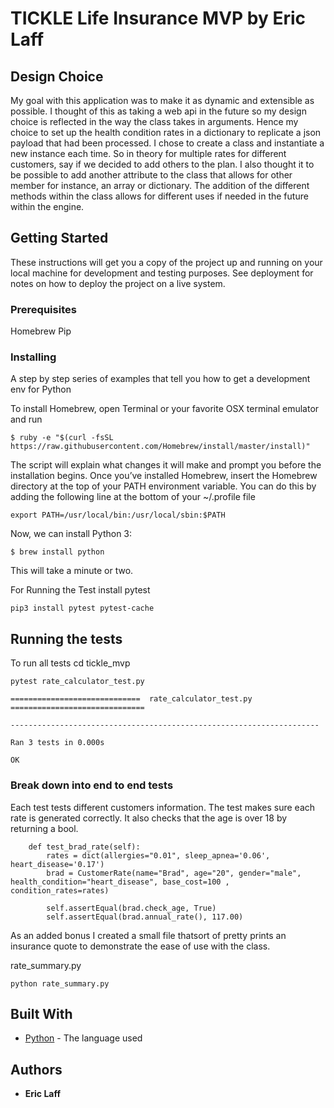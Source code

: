 # TICKLE Life Insurance MVP by Eric Laff
    
        
## Design Choice

My goal with this application was to make it as dynamic and extensible as possible. I thought
of this as taking a web api in the future so my design choice is reflected in the way the class takes in arguments. Hence my choice to set up the health condition rates in a dictionary to replicate a json payload that had been processed. I chose to create a class and instantiate a new instance each time. So in theory for multiple rates for different customers, say if we decided to add others to the plan. I also thought it to be possible to add another attribute to the class that allows for other member for instance, an array or dictionary. The addition of the different methods within the class allows for different uses if needed in the future within the engine.



## Getting Started

These instructions will get you a copy of the project up and running on your local machine for development and testing purposes. See deployment for notes on how to deploy the project on a live system.

### Prerequisites

Homebrew
Pip

### Installing

A step by step series of examples that tell you how to get a development env for Python

To install Homebrew, open Terminal or your favorite OSX terminal emulator and run
```
$ ruby -e "$(curl -fsSL https://raw.githubusercontent.com/Homebrew/install/master/install)"
```
The script will explain what changes it will make and prompt you before the installation begins. Once you’ve installed Homebrew, insert the Homebrew directory at the top of your PATH environment variable. You can do this by adding the following line at the bottom of your ~/.profile file
```
export PATH=/usr/local/bin:/usr/local/sbin:$PATH
```
Now, we can install Python 3:
```
$ brew install python
```
This will take a minute or two.

For Running the Test install pytest
```
pip3 install pytest pytest-cache
```
## Running the tests

To run all tests
cd tickle_mvp
```
pytest rate_calculator_test.py
```
```
=============================  rate_calculator_test.py  ==============================

---------------------------------------------------------------------

Ran 3 tests in 0.000s

OK
```

### Break down into end to end tests

Each test tests different customers information. The test makes sure each rate is generated
correctly. It also checks that the age is over 18 by returning a bool. 

```
    def test_brad_rate(self):
        rates = dict(allergies="0.01", sleep_apnea='0.06', heart_disease='0.17')
        brad = CustomerRate(name="Brad", age="20", gender="male", health_condition="heart_disease", base_cost=100 , condition_rates=rates)

        self.assertEqual(brad.check_age, True)
        self.assertEqual(brad.annual_rate(), 117.00)
```

As an added bonus I created a small file thatsort of pretty prints an insurance quote
to demonstrate the ease of use with the class.

rate_summary.py
```
python rate_summary.py
```

## Built With

* [Python](https://www.python.org/) - The language used


## Authors

* **Eric Laff**



